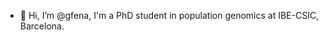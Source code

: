 - 👋 Hi, I’m @gfena, I'm a PhD student in population genomics at IBE-CSIC, Barcelona. 

<!---
gfena/gfena is a ✨ special ✨ repository because its `README.md` (this file) appears on your GitHub profile.
You can click the Preview link to take a look at your changes.
--->
